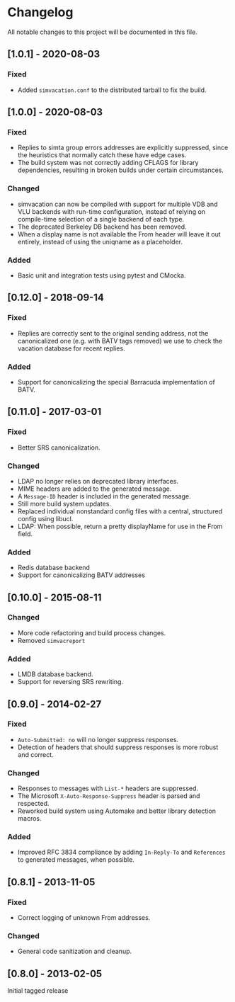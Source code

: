# Changelog
All notable changes to this project will be documented in this file.

## [1.0.1] - 2020-08-03

### Fixed
- Added `simvacation.conf` to the distributed tarball to fix the build.


## [1.0.0] - 2020-08-03

### Fixed
- Replies to simta group errors addresses are explicitly suppressed, since the
  heuristics that normally catch these have edge cases.
- The build system was not correctly adding CFLAGS for library dependencies,
  resulting in broken builds under certain circumstances.

### Changed
- simvacation can now be compiled with support for multiple VDB and VLU
  backends with run-time configuration, instead of relying on compile-time
  selection of a single backend of each type.
- The deprecated Berkeley DB backend has been removed.
- When a display name is not available the From header will leave it out
  entirely, instead of using the uniqname as a placeholder.

### Added
- Basic unit and integration tests using pytest and CMocka.


## [0.12.0] - 2018-09-14

### Fixed
- Replies are correctly sent to the original sending address, not the
  canonicalized one (e.g. with BATV tags removed) we use to check the
  vacation database for recent replies.

### Added
- Support for canonicalizing the special Barracuda implementation of BATV.


## [0.11.0] - 2017-03-01

### Fixed
- Better SRS canonicalization.

### Changed
- LDAP no longer relies on deprecated library interfaces.
- MIME headers are added to the generated message.
- A `Message-ID` header is included in the generated message.
- Still more build system updates.
- Replaced individual nonstandard config files with a central, structured
  config using libucl.
- LDAP: When possible, return a pretty displayName for use in the From field.

### Added
- Redis database backend
- Support for canonicalizing BATV addresses


## [0.10.0] - 2015-08-11

### Changed
- More code refactoring and build process changes.
- Removed `simvacreport`

### Added
- LMDB database backend.
- Support for reversing SRS rewriting.


## [0.9.0] - 2014-02-27

### Fixed
- `Auto-Submitted: no` will no longer suppress responses.
- Detection of headers that should suppress responses is more robust and correct.

### Changed
- Responses to messages with `List-*` headers are suppressed.
- The Microsoft `X-Auto-Response-Suppress` header is parsed and respected.
- Reworked build system using Automake and better library detection macros.

### Added
- Improved RFC 3834 compliance by adding `In-Reply-To` and `References` to
  generated messages, when possible.


## [0.8.1] - 2013-11-05

### Fixed
- Correct logging of unknown From addresses.

### Changed
- General code sanitization and cleanup.


## [0.8.0] - 2013-02-05

Initial tagged release
